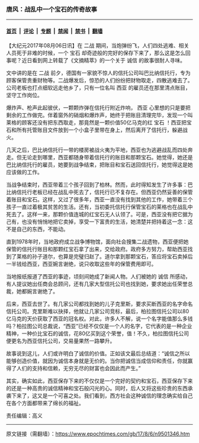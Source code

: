 ### 唐风：战乱中一个宝石的传奇故事

---

#### [首页](../../../..?n9501346) &nbsp;|&nbsp; [评论](../../../../../epoch-comment?n9501346) &nbsp;|&nbsp; [专题](../../../../../epoch-special?n9501346) &nbsp;|&nbsp; [禁闻](../../../../../epoch-news?n9501346) &nbsp;|&nbsp; [禁书](../../../../../books?n9501346) &nbsp;|&nbsp; [翻墙](https://github.com/gfw-breaker/nogfw/blob/master/README.md?n9501346)


<div class="post_content" id="artbody" itemprop="articleBody">
 <!-- article content begin -->
 <p>
  【大纪元2017年08月06日讯】在
  <ok href="https://www.epochtimes.com/gb/tag/%E4%BA%8C%E6%88%98.html">
   二战
  </ok>
  期间，当炮弹纷飞，人们四处逃难、相关人员死于非难的时候，一个
  <ok href="https://www.epochtimes.com/gb/tag/%E5%AE%9D%E7%9F%B3.html">
   宝石
  </ok>
  却奇迹般的完好的保存下来了，那么这是怎么回事呢？近日看到网上转载了《文摘精萃》的一个关于
  <ok href="https://www.epochtimes.com/gb/tag/%E8%AF%9A%E4%BF%A1.html">
   诚信
  </ok>
  的故事很耐人寻味。
 </p>
 <p>
  文中讲的是在
  <ok href="https://www.epochtimes.com/gb/tag/%E4%BA%8C%E6%88%98.html">
   二战
  </ok>
  前夕，德国有一家貌不惊人的信托公司叫巴比纳信托行，专为顾客保管贵重财物等。二战爆发后，惊恐的人们纷纷把财物取走，四散逃难去了。公司老板也打点细软远走他乡了，只有一位名叫
  <ok href="https://www.epochtimes.com/gb/tag/%E8%A5%BF%E4%BA%9A.html">
   西亚
  </ok>
  的雇员还在那里清点账目，坚守工作岗位。
 </p>
 <p>
  爆炸声、枪声此起彼伏，一颗颗炸弹在信托行附近炸响，
  <ok href="https://www.epochtimes.com/gb/tag/%E8%A5%BF%E4%BA%9A.html">
   西亚
  </ok>
  心里想的只是要把剩余的工作做完。伴着窗外的硝烟和爆炸声，她终于把账目清理完毕，发现一个叫莱格的顾客还没有把东西取走，那竟然是一颗价值50亿马克的红
  <ok href="https://www.epochtimes.com/gb/tag/%E5%AE%9D%E7%9F%B3.html">
   宝石
  </ok>
  ！西亚把宝石和所有托管账目文件放到一个小盒子里带在身上，然后离开了信托行，躲避战火。
 </p>
 <p>
  几天之后，巴比纳信托行一带的楼房被战火夷为平地，西亚也为逃避战乱而四处奔走。但无论走到哪里，西亚都随身带着信托行的账目和那颗宝石。她觉得，她还是巴比纳信托行的雇员，她要到战争结束，把账目和宝石送回信托行，她觉得这是她应该做的工作。
 </p>
 <p>
  当战争结束时，西亚带着三个孩子回到了柏林。然而，此时得知发生了许多事：巴比纳信托行老板已经在战乱中死去了，信托行已不复存在。但西亚仍然妥善的保管着账目和宝石。这样，又过了很多年，西亚一直没有找到其他的工作，她带着三个孩子一直过着极其贫苦的生活。还有，当初委托信托行保管宝石的莱格也在战乱中死去了。这样一来，那颗价值连城的红宝石无人认领了。可是，西亚没有把它据为己有，也没有悄悄地把它卖掉，享受一下富贵的生活，她清楚并把持着这一念：这不是自己的东西，不能动。
 </p>
 <p>
  直到1978年时，当地政府成立战争博物馆，面向社会搜集二战遗物，西亚便把她保管的信托行账目和那颗红宝石拿了出来，交给政府。政府多方努力，帮助西亚找到了莱格的孙子道尔，也算是完璧归赵了。道尔拿到那颗宝石，答应将宝石卖掉后一半钱给西亚，西亚婉言谢绝，说只收取这些年的保管费用即可。
 </p>
 <p>
  当地报纸报道了西亚的事迹，顷刻间她成了新闻人物。人们被她的
  <ok href="https://www.epochtimes.com/gb/tag/%E8%AF%9A%E4%BF%A1.html">
   诚信
  </ok>
  所感动，有人提议她出任商会总顾问，还有几家大型信托公司也找到她，要求她出任荣誉总裁，她都婉言谢绝了。
 </p>
 <p>
  后来，西亚去世了。有几家公司都找到她的儿子克里斯，要求买断西亚的名字命名信托公司。克里斯难以抉择，他就让几家公司竞标，最后，柏拉图信托公司以80亿马克的天价获取了西亚的冠名权。对此，许多人不解，说一个名字能值那么多钱吗？柏拉图公司总裁说，“西亚”已经不仅仅是一个人的名字，它代表的是一种企业精神，一种价比宝石的诚信，花80亿买到这个荣誉，值！不久，柏拉图信托公司便更名为西亚信托公司，交易量果然一路攀升。
 </p>
 <p>
  故事说到这儿，人们或许明白了诚信的价值。正如该文最后总结道：“诚信之所以能够创造价值，就因为诚信本身就是无价的。当你把诚信当成信仰和责任，你就赢得了人们的支持和信赖，无穷无尽的财富也会因此而产生。”
 </p>
 <p>
  其实，确实如此，西亚保存下来的不仅仅是一个完好的契约和宝石，西亚保存下来的还是一种高贵的诚信精神和宝石般闪光的心。同时，后人又将这些珍贵的东西承袭下来了，这又是一个可喜之处。我们看到，西方社会这种诚信的理念确实给自己在各个方面都带来了绵长的福祉。
 </p>
 <p>
  责任编辑：高义
 </p>
 <!-- article content end -->
 <div id="below_article_ad">
 </div>
</div>


---

原文链接（需翻墙）：https://www.epochtimes.com/gb/17/8/6/n9501346.htm